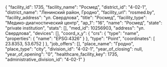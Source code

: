 {
    "facility_id": 1735,
    "facility_name": "Росмед",
    "district_id": "4-02-1",
    "district_name": "Ленинский район, Гродно",
    "facility_url": "rosmed.by",
    "facility_address": "ул. Свердлова",
    "title": "Росмед",
    "facility_type": "Медико-диагностический центр",
    "ap_1": "16",
    "name": "Росмед",
    "state": "private institution",
    "stats": [],
    "med_id": 10256903,
    "address": "ул. Свердлова",
    "devices": [],
    "coord_x_y": {
        "crs": {
            "type": "name",
            "properties": {
                "name": "EPSG:4326"
            }
        },
        "type": "Point",
        "coordinates": [
            23.8353,
            53.6752
        ]
    },
    "job_offers": [],
    "place_name": "Гродно",
    "place_type": "city",
    "division_id": "4-02-1",
    "year_of_closing": null,
    "year_of_opening": "0",
    "healthcare_facility_key": 1735,
    "administrative_division_id": "4-02-1"
}